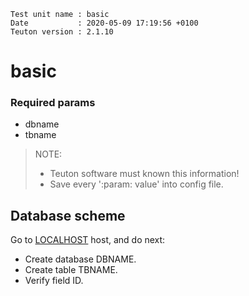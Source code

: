 ```
Test unit name : basic
Date           : 2020-05-09 17:19:56 +0100
Teuton version : 2.1.10
```

# basic

### Required params
* dbname
* tbname

> NOTE:
> * Teuton software must known this information!
> * Save every ':param: value' into config file.

## Database scheme


Go to [LOCALHOST](#required-hosts) host, and do next:
* Create database DBNAME.
* Create table TBNAME.
* Verify field ID.
